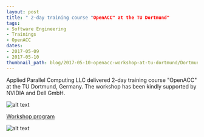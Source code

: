 ```yaml
---
layout: post
title: " 2-day training course "OpenACC" at the TU Dortmund"
tags:
- Software Engineering
- Trainings
- OpenACC
dates:
- 2017-05-09
- 2017-05-10
thumbnail_path: blog/2017-05-10-openacc-workshop-at-tu-dortmund/Dortmund_02.jpg
---
```


Applied Parallel Computing LLC delivered  2-day training course "OpenACC" at the TU Dortmund, Germany. The workshop has been kindly supported by NVIDIA and Dell GmbH.

![alt text](\assets\img\blog\2017-05-10-openacc-workshop-at-tu-dortmund\Dortmund_02.jpg "Logo Title Text 1")

[Workshop program](\assets\img\blog\assets\img\blog\2017-05-10-openacc-workshop-at-tu-dortmund\openacc_dortmund.pdf)

![alt text](\assets\img\blog\2017-05-10-openacc-workshop-at-tu-dortmund\Dortmund_01.jpg "Logo Title Text 1")
